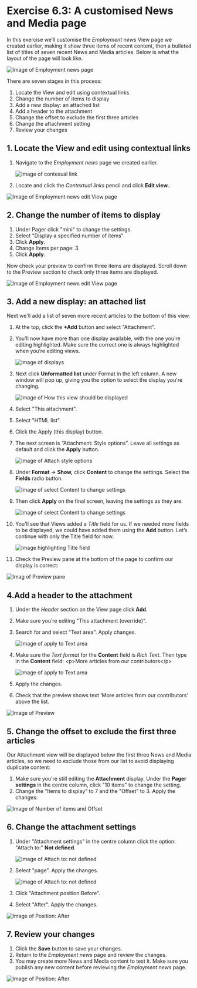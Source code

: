 # Exercise 6.3: A customised News and Media page

In this exercise we’ll customise the _Employment news_ View page we created earlier, making it show three items of recent content, then a bulleted list of titles of seven recent News and Media articles. Below is what the layout of the page will look like.

![Image of Employment news page](../.gitbook/assets/18%20%281%29.png)

There are seven stages in this process:

1. Locate the View and edit using contextual links
2. Change the number of items to display
3. Add a new display: an attached list
4. Add a header to the attachment
5. Change the offset to exclude the first three articles
6. Change the attachment setting
7. Review your changes


## 1. Locate the View and edit using contextual links

1. Navigate to the _Employment news_ page we created earlier.

    ![Image of contexual link](../.gitbook/assets/Ex-6-3-Customised-News-2.png)
    
2. Locate and click the _Contextual links_ pencil and click **Edit view.**.

![Image of Employment news edit View page](../.gitbook/assets/Ex-6-3-Customised-News-3.png)


## 2. Change the number of items to display

1. Under Pager click "mini" to change the settings.
2. Select "Display a specified number of items".
3. Click **Apply**.
4. Change Items per page: 3.
5. Click **Apply**.

Now check your preview to confirm three items are displayed. Scroll down to the Preview section to check only three items are displayed.

![Image of Employment news edit View page](../.gitbook/assets/Ex-6-3-Customised-News-4.png)


## 3. Add a new display: an attached list

Next we'll add a list of seven more recent articles to the bottom of this view. 

1. At the top, click the **+Add** button and select "Attachment".
2. You’ll now have more than one display available, with the one you’re editing highlighted. Make sure the correct one is always highlighted when you’re editing views. 

    ![Image of displays](../.gitbook/assets/Ex-6-3-Customised-News-5.png)
    
3. Next click **Unformatted list** under Format in the left column. A new window will pop up, giving you the option to select the display you're changing. 

    ![Image of How this view should be displayed](../.gitbook/assets/Ex-6-3-Customised-News-6.png)
    
4. Select "This attachment".
5. Select "HTML list".
6. Click the Apply \(this display\) button.
7. The next screen is “Attachment: Style options”. Leave all settings as default and click the **Apply** button.

    ![Image of Attach style options](../.gitbook/assets/Ex-6-3-Customised-News-7.png)

8. Under **Format** → **Show,** click **Content** to change the settings. Select the **Fields** radio button.

    ![Image of select Content to change settings](../.gitbook/assets/Ex-6-3-Customised-News-8.png)
    
9. Then click **Apply** on the final screen, leaving the settings as they are.

    ![Image of select Content to change settings](../.gitbook/assets/Ex-6-3-Customised-News-9.png)
    
10. You'll see that Views added a _Title_ field for us. If we needed more fields to be displayed, we could have added them using the **Add** button. Let’s continue with only the Title field for now. 

    ![Image highlighting Title field](../.gitbook/assets/Ex-6-3-Customised-News-10.png)
    
11. Check the Preview pane at the bottom of the page to confirm our display is correct:

![Imag of Preview pane](../.gitbook/assets/Ex-6-3-Customised-News-11.png)

## 4.Add a header to the attachment

1. Under the _Header_ section on the View page click **Add**.
2. Make sure you’re editing "This attachment \(override\)".
3. Search for and select "Text area". Apply changes.

    ![Image of apply to Text area](../.gitbook/assets/Ex-6-3-Customised-News-12.png)
    
4. Make sure the _Text format_ for the **Content** field is _Rich Text_. Then type in the **Content** field: &lt;p&gt;More articles from our contributors&lt;/p&gt;

   ![Image of apply to Text area](../.gitbook/assets/Ex-6-3-Customised-News-13.png)
   
5. Apply the changes.
6. Check that the preview shows text ‘More articles from our contributors’ above the list.

![Image of Preview](../.gitbook/assets/Ex-6-3-Customised-News-14.png)


## 5. Change the offset to exclude the first three articles

Our Attachment view will be displayed below the first three News and Media articles, so we need to exclude those from our list to avoid displaying duplicate content:

1. Make sure you're still editing the **Attachment** display. Under the **Pager settings** in the centre column, click "10 items" to change the setting.
2. Change the “Items to display” to 7 and the "Offset" to 3. Apply the changes.

![Image of Number of items and Offset](../.gitbook/assets/Ex-6-3-Customised-News-15.png)

## 6. Change the attachment settings

1. Under "Attachment settings" in the centre column click the option: "Attach to:" **Not defined**. 

    ![Image of Attach to: not defined](../.gitbook/assets/Ex-6-3-Customised-News-16-0.png)
    
2. Select "page". Apply the changes. 

    ![Image of Attach to: not defined](../.gitbook/assets/Ex-6-3-Customised-News-16.png)
    
3. Click "Attachment position:Before".
4. Select "After". Apply the changes. 

![Image of Position: After](../.gitbook/assets/Ex-6-3-Customised-News-17.png)

## 7. Review your changes

1. Click the **Save** button to save your changes.
2. Return to the _Employment news_ page and review the changes.
3. You may create more News and Media content to test it. Make sure you publish any new content before reviewing the _Employment news_ page.

![Image of Position: After](../.gitbook/assets/Ex-6-3-Customised-News-18.png)

